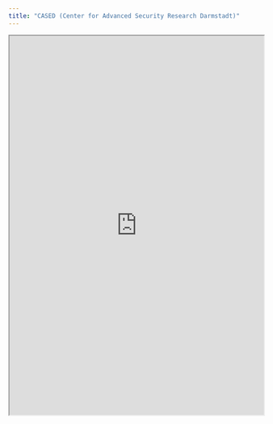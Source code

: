 ```yaml
---
title: "CASED (Center for Advanced Security Research Darmstadt)"
---
```



<iframe height="750" width="100%" src="https://ewelton.github.io/ktest/wiki.html#CASED%20(Center%20for%20Advanced%20Security%20Research%20Darmstadt)"></iframe>
